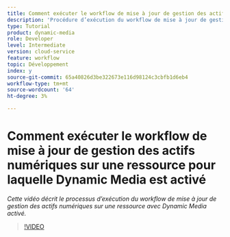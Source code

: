 ```yaml
---
title: Comment exécuter le workflow de mise à jour de gestion des actifs numériques sur une ressource avec Dynamic Media activé.
description: 'Procédure d’exécution du workflow de mise à jour de gestion des actifs numériques sur une ressource dont Dynamic Media est activé.  '
type: Tutorial
product: dynamic-media
role: Developer
level: Intermediate
version: cloud-service
feature: workflow
topic: Développement
index: y
source-git-commit: 65a40826d3be322673e116d98124c3cbfb1d6eb4
workflow-type: tm+mt
source-wordcount: '64'
ht-degree: 3%

---
```




# Comment exécuter le workflow de mise à jour de gestion des actifs numériques sur une ressource pour laquelle Dynamic Media est activé

*Cette vidéo décrit le processus d’exécution du workflow de mise à jour de gestion des actifs numériques sur une ressource avec Dynamic Media activé.*

>[!VIDEO](https://video.tv.adobe.com/v/335456?quality=9&learn=on)

